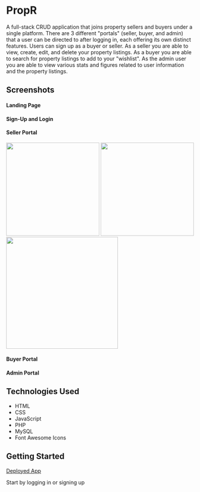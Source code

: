 # PropR

A full-stack CRUD application that joins property sellers and buyers under a single platform. There are 3 different "portals" (seller, buyer, and admin) that a user can be directed to after logging in, each offering its own distinct features. Users can sign up as a buyer or seller. As a seller you are able to view, create, edit, and delete your property listings. As a buyer you are able to search for property listings to add to your "wishlist". As the admin user you are able to view various stats and figures related to user information and the property listings.

## Screenshots
#### Landing Page

#### Sign-Up and Login

#### Seller Portal
<img src="https://i.imgur.com/yyNEY1u.png" width ="250" /> <img src="https://i.imgur.com/xHzBQb0.png" width ="250" /> <img src="https://i.imgur.com/nE0aYfX.png" width ="300" />

#### Buyer Portal


#### Admin Portal

## Technologies Used
- HTML
- CSS
- JavaScript
- PHP
- MySQL
- Font Awesome Icons

## Getting Started
[Deployed App]()

Start by logging in or signing up




